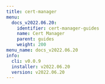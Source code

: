 ```yaml
---
title: cert-manager
menu:
  docs_v2022.06.20:
    identifier: cert-manager-guides
    name: Cert Manager
    parent: guides
    weight: 200
menu_name: docs_v2022.06.20
info:
  cli: v0.0.9
  installer: v2022.06.20
  version: v2022.06.20
---
```


